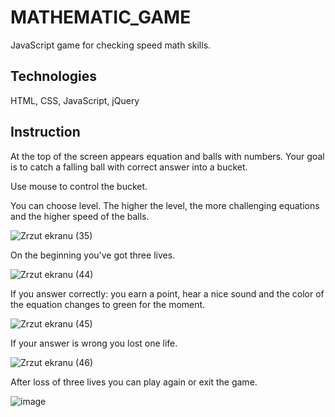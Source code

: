 # MATHEMATIC_GAME
JavaScript game for checking speed math skills.

## Technologies
HTML, CSS, JavaScript, jQuery

## Instruction
At the top of the screen appears equation and balls with numbers. Your goal is to catch a falling ball with correct answer into a bucket. 

Use mouse to control the bucket.

You can choose level. The higher the level, the more challenging equations and the  higher speed of the balls.

![Zrzut ekranu (35)](https://github.com/kubarrr/MATHEMATIC_GAME/assets/100797029/6ee58b2a-9a58-4f1b-be3c-e172102e7a9d)


On the beginning you've got three lives. 

![Zrzut ekranu (44)](https://github.com/kubarrr/MATHEMATIC_GAME/assets/100797029/b6d171a8-f25c-465b-9a2d-0961623b2962)


If you answer correctly: you earn a point, hear a nice sound and the color of the equation changes to green for the moment.

![Zrzut ekranu (45)](https://github.com/kubarrr/MATHEMATIC_GAME/assets/100797029/439ea6e2-4178-4af8-bb98-1048d0f2d663)


If your answer is wrong you lost one life.

![Zrzut ekranu (46)](https://github.com/kubarrr/MATHEMATIC_GAME/assets/100797029/4ac15aca-4f8b-44ab-b864-40ed44324a0c)


After loss of three lives you can play again or exit the game.

![image](https://github.com/kubarrr/MATHEMATIC_GAME/assets/100797029/1e247935-e36e-4308-967d-cbee5c38e3da)





